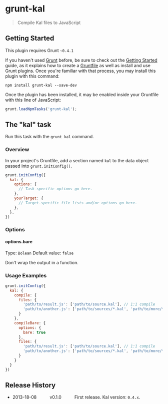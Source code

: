 # grunt-kal

> Compile Kal files to JavaScript

## Getting Started
This plugin requires Grunt `~0.4.1`

If you haven't used [Grunt](http://gruntjs.com/) before, be sure to check out the [Getting Started](http://gruntjs.com/getting-started) guide, as it explains how to create a [Gruntfile](http://gruntjs.com/sample-gruntfile) as well as install and use Grunt plugins. Once you're familiar with that process, you may install this plugin with this command:

```shell
npm install grunt-kal --save-dev
```

Once the plugin has been installed, it may be enabled inside your Gruntfile with this line of JavaScript:

```js
grunt.loadNpmTasks('grunt-kal');
```

## The "kal" task

Run this task with the `grunt kal` command.

### Overview
In your project's Gruntfile, add a section named `kal` to the data object passed into `grunt.initConfig()`.

```js
grunt.initConfig({
  kal: {
    options: {
      // Task-specific options go here.
    },
    yourTarget: {
      // Target-specific file lists and/or options go here.
    },
  },
})
```

### Options

#### options.bare
Type: `Bolean`
Default value: `false`

Don't wrap the output in a function.

### Usage Examples

```js
grunt.initConfig({
  kal: {
    compile: {
      files: {
        'path/to/result.js': ['path/to/source.kal'], // 1:1 compile
        'path/to/another.js': ['path/to/sources/*.kal', 'path/to/more/*.kal'] // compile and concat into single file
      }
    },
    compileBare: {
      options: {
        bare: true
      },
      files: {
        'path/to/result.js': ['path/to/source.kal'], // 1:1 compile
        'path/to/another.js': ['path/to/sources/*.kal', 'path/to/more/*.kal'] // compile and concat into single file
      }
    }
  }
})
```

## Release History

- 2013-18-08   v0.1.0   First release. Kal version: `0.4.x`.
